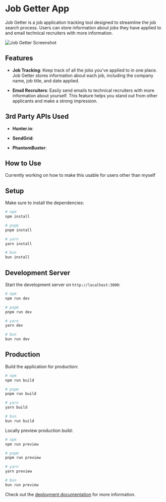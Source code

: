 # Job Getter App

Job Getter is a job application tracking tool designed to streamline the job search process. Users can store information about jobs they have applied to and email technical recruiters with more information.

![Job Getter Screenshot](https://res.cloudinary.com/dm7y3yvjp/image/upload/v1712271923/job-getter-screenshot_lm1mtu.png)


## Features

- **Job Tracking**: Keep track of all the jobs you've applied to in one place. Job Getter stores information about each job, including the company name, job title, and date applied.

- **Email Recruiters**: Easily send emails to technical recruiters with more information about yourself. This feature helps you stand out from other applicants and make a strong impression.

## 3rd Party APIs Used

- **Hunter.io**:

- **SendGrid**:

- **PhantomBuster**:

## How to Use

Currently working on how to make this usable for users other than myself

## Setup

Make sure to install the dependencies:

```bash
# npm
npm install

# pnpm
pnpm install

# yarn
yarn install

# bun
bun install
```

## Development Server

Start the development server on `http://localhost:3000`:

```bash
# npm
npm run dev

# pnpm
pnpm run dev

# yarn
yarn dev

# bun
bun run dev
```

## Production

Build the application for production:

```bash
# npm
npm run build

# pnpm
pnpm run build

# yarn
yarn build

# bun
bun run build
```

Locally preview production build:

```bash
# npm
npm run preview

# pnpm
pnpm run preview

# yarn
yarn preview

# bun
bun run preview
```

Check out the [deployment documentation](https://nuxt.com/docs/getting-started/deployment) for more information.

